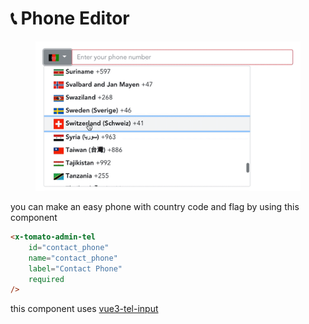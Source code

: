 # 📞 Phone Editor

<figure><img src="../../.gitbook/assets/image (1) (1) (1).png" alt=""><figcaption></figcaption></figure>

you can make an easy phone with country code and flag by using this component

```html
<x-tomato-admin-tel 
    id="contact_phone" 
    name="contact_phone" 
    label="Contact Phone" 
    required
/>
```

this component uses [vue3-tel-input](https://www.npmjs.com/package/vue3-tel-input)

